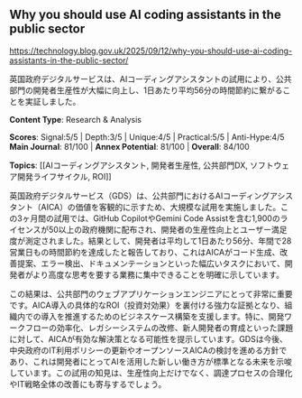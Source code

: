 ## Why you should use AI coding assistants in the public sector

https://technology.blog.gov.uk/2025/09/12/why-you-should-use-ai-coding-assistants-in-the-public-sector/

英国政府デジタルサービスは、AIコーディングアシスタントの試用により、公共部門の開発者生産性が大幅に向上し、1日あたり平均56分の時間節約に繋がることを実証しました。

**Content Type**: Research & Analysis

**Scores**: Signal:5/5 | Depth:3/5 | Unique:4/5 | Practical:5/5 | Anti-Hype:4/5
**Main Journal**: 81/100 | **Annex Potential**: 81/100 | **Overall**: 84/100

**Topics**: [[AIコーディングアシスタント, 開発者生産性, 公共部門DX, ソフトウェア開発ライフサイクル, ROI]]

英国政府デジタルサービス（GDS）は、公共部門におけるAIコーディングアシスタント（AICA）の価値を客観的に示すため、大規模な試用を実施しました。この3ヶ月間の試用では、GitHub CopilotやGemini Code Assistを含む1,900のライセンスが50以上の政府機関に配布され、開発者の生産性向上とユーザー満足度が測定されました。結果として、開発者は平均して1日あたり56分、年間で28営業日もの時間節約を達成したと報告しており、これはAICAがコード生成、改善提案、エラー検出、ドキュメンテーションといった幅広いタスクにおいて、開発者がより高度な思考を要する業務に集中できることを明確に示しています。

この結果は、公共部門のウェブアプリケーションエンジニアにとって非常に重要です。AICA導入の具体的なROI（投資対効果）を裏付ける強力な証拠となり、組織内での導入を推進するためのビジネスケース構築を支援します。特に、開発ワークフローの効率化、レガシーシステムの改修、新人開発者の育成といった課題に対して、AICAが有効な解決策となる可能性を提示しています。GDSは今後、中央政府のIT利用ポリシーの更新やオープンソースAICAの検討を進める方針であり、これは開発者にとってAIを活用した新しい働き方が標準となる未来を示唆しています。この試用の知見は、生産性向上だけでなく、調達プロセスの合理化やIT戦略全体の改善にも寄与するでしょう。